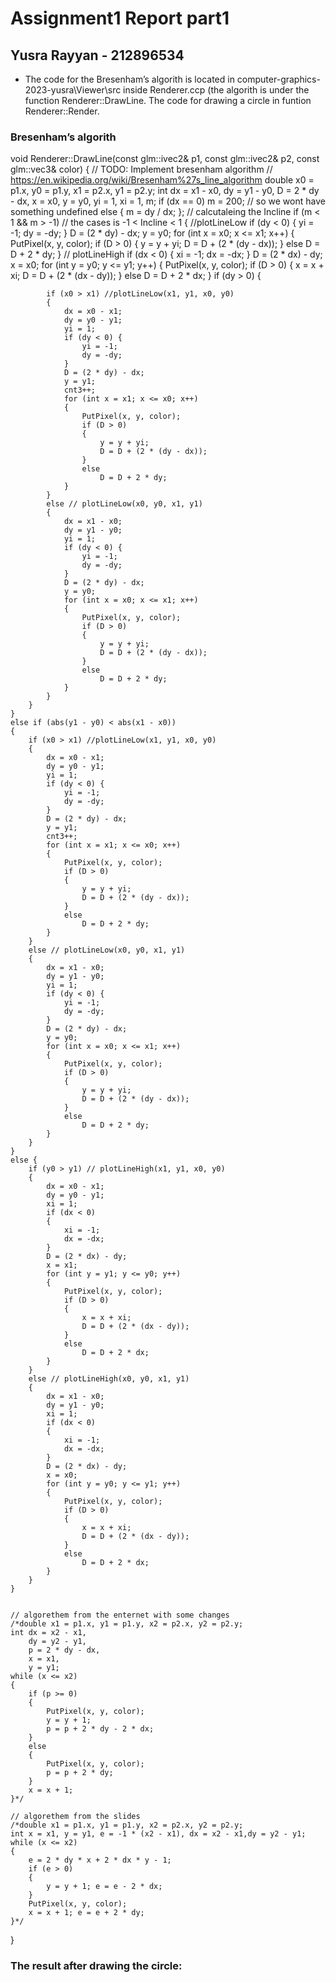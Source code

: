 # Assignment1 Report part1
## Yusra Rayyan - 212896534

- The code for the Bresenham’s algorith is located in computer-graphics-2023-yusra\Viewer\src
inside Renderer.ccp (the algorith is under the function Renderer::DrawLine.
The code for drawing a circle in funtion Renderer::Render.


###   Bresenham’s algorith

void Renderer::DrawLine(const glm::ivec2& p1, const glm::ivec2& p2, const glm::vec3& color)
{
	// TODO: Implement bresenham algorithm
	// https://en.wikipedia.org/wiki/Bresenham%27s_line_algorithm
	double x0 = p1.x, y0 = p1.y, x1 = p2.x, y1 = p2.y;
	int dx = x1 - x0, dy = y1 - y0, D = 2 * dy - dx, x = x0, y = y0, yi = 1, xi = 1, m;
	if (dx == 0) m = 200; // so we wont have something undefined
	else { m = dy / dx; }; // calcutaleing the Incline
	if (m < 1 && m > -1) // the cases is -1 < Incline < 1
	{
		//plotLineLow
		if (dy < 0) {
			yi = -1;
			dy = -dy;
		}
		D = (2 * dy) - dx;
		y = y0;
		for (int x = x0; x <= x1; x++)
		{
			PutPixel(x, y, color);
			if (D > 0)
			{
				y = y + yi;
				D = D + (2 * (dy - dx));
			}
			else
				D = D + 2 * dy;
		}
		// plotLineHigh
		if (dx < 0)
		{
			xi = -1;
			dx = -dx;
		}
		D = (2 * dx) - dy;
		x = x0;
		for (int y = y0; y <= y1; y++)
		{
			PutPixel(x, y, color);
			if (D > 0)
			{
				x = x + xi;
				D = D + (2 * (dx - dy));
			}
			else
				D = D + 2 * dx;
		}
		if (dy > 0)
		{

			if (x0 > x1) //plotLineLow(x1, y1, x0, y0)
			{
				dx = x0 - x1;
				dy = y0 - y1;
				yi = 1;
				if (dy < 0) {
					yi = -1;
					dy = -dy;
				}
				D = (2 * dy) - dx;
				y = y1;
				cnt3++;
				for (int x = x1; x <= x0; x++)
				{
					PutPixel(x, y, color);
					if (D > 0)
					{
						y = y + yi;
						D = D + (2 * (dy - dx));
					}
					else
						D = D + 2 * dy;
				}
			}
			else // plotLineLow(x0, y0, x1, y1)
			{
				dx = x1 - x0;
				dy = y1 - y0;
				yi = 1;
				if (dy < 0) {
					yi = -1;
					dy = -dy;
				}
				D = (2 * dy) - dx;
				y = y0;
				for (int x = x0; x <= x1; x++)
				{
					PutPixel(x, y, color);
					if (D > 0)
					{
						y = y + yi;
						D = D + (2 * (dy - dx));
					}
					else
						D = D + 2 * dy;
				}
			}
		}
	}
	else if (abs(y1 - y0) < abs(x1 - x0))
	{
		if (x0 > x1) //plotLineLow(x1, y1, x0, y0)
		{
			dx = x0 - x1;
			dy = y0 - y1;
			yi = 1;
			if (dy < 0) {
				yi = -1;
				dy = -dy;
			}
			D = (2 * dy) - dx;
			y = y1;
			cnt3++;
			for (int x = x1; x <= x0; x++)
			{
				PutPixel(x, y, color);
				if (D > 0)
				{
					y = y + yi;
					D = D + (2 * (dy - dx));
				}
				else
					D = D + 2 * dy;
			}
		}
		else // plotLineLow(x0, y0, x1, y1)
		{
			dx = x1 - x0;
			dy = y1 - y0;
			yi = 1;
			if (dy < 0) {
				yi = -1;
				dy = -dy;
			}
			D = (2 * dy) - dx;
			y = y0;
			for (int x = x0; x <= x1; x++)
			{
				PutPixel(x, y, color);
				if (D > 0)
				{
					y = y + yi;
					D = D + (2 * (dy - dx));
				}
				else
					D = D + 2 * dy;
			}
		}
	}
	else {
		if (y0 > y1) // plotLineHigh(x1, y1, x0, y0)
		{
			dx = x0 - x1;
			dy = y0 - y1;
			xi = 1;
			if (dx < 0)
			{
				xi = -1;
				dx = -dx;
			}
			D = (2 * dx) - dy;
			x = x1;
			for (int y = y1; y <= y0; y++)
			{
				PutPixel(x, y, color);
				if (D > 0)
				{
					x = x + xi;
					D = D + (2 * (dx - dy));
				}
				else
					D = D + 2 * dx;
			}
		}
		else // plotLineHigh(x0, y0, x1, y1)
		{
			dx = x1 - x0;
			dy = y1 - y0;
			xi = 1;
			if (dx < 0)
			{
				xi = -1;
				dx = -dx;
			}
			D = (2 * dx) - dy;
			x = x0;
			for (int y = y0; y <= y1; y++)
			{
				PutPixel(x, y, color);
				if (D > 0)
				{
					x = x + xi;
					D = D + (2 * (dx - dy));
				}
				else
					D = D + 2 * dx;
			}
		}
	}


	// algorethem from the enternet with some changes
	/*double x1 = p1.x, y1 = p1.y, x2 = p2.x, y2 = p2.y;
	int dx = x2 - x1,
		dy = y2 - y1,
		p = 2 * dy - dx,
		x = x1,
		y = y1;
	while (x <= x2)
	{
		if (p >= 0)
		{
			PutPixel(x, y, color);
			y = y + 1;
			p = p + 2 * dy - 2 * dx;
		}
		else
		{
			PutPixel(x, y, color);
			p = p + 2 * dy;
		}
		x = x + 1;
	}*/
	
	// algorethem from the slides
	/*double x1 = p1.x, y1 = p1.y, x2 = p2.x, y2 = p2.y;
	int x = x1, y = y1, e = -1 * (x2 - x1), dx = x2 - x1,dy = y2 - y1;
	while (x <= x2)
	{
		e = 2 * dy * x + 2 * dx * y - 1;
		if (e > 0)
		{
			y = y + 1; e = e - 2 * dx;
		}
		PutPixel(x, y, color);
		x = x + 1; e = e + 2 * dy;
	}*/

}


### The result after drawing the circle:






